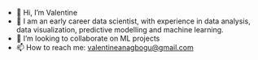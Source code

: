- 👋 Hi, I’m Valentine
- 👀 I am an early career data scientist, with experience in data analysis, data visualization, predictive modelling and machine learning.
- 💞️ I’m looking to collaborate on ML projects
- 📫 How to reach me: valentineanagbogu@gmail.com

<!---
valentineanagbogu/valentineanagbogu is a ✨ special ✨ repository because its `README.md` (this file) appears on your GitHub profile.
You can click the Preview link to take a look at your changes.
--->
